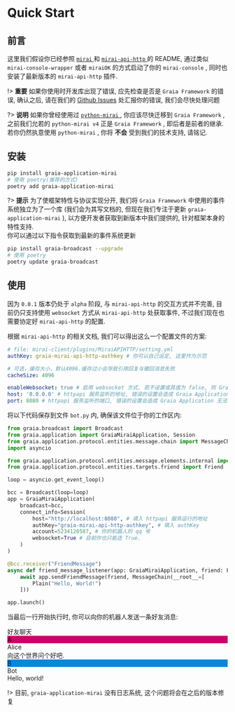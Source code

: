 # Quick Start

## 前言

这里我们假设你已经参照 [ `mirai` ](https://github.com/mamoe/mirai) 和 [ `mirai-api-http` ](https://github.com/mamoe/mirai-api-http)
的 README, 通过类似 `mirai-console-wrapper` 或者 `miraiOK` 的方式启动了你的 `mirai-console` , 同时也安装了最新版本的 `mirai-api-http` 插件.  

!> **重要** 如果你使用时开发库出现了错误, 应先检查是否是 `Graia Framework` 的错误, 
确认之后, 请在我们的 [Github Issues](https://github.com/GraiaProject/Application/issues) 处汇报你的错误, 
我们会尽快处理问题

?> **说明** 如果你曾经使用过 [ `python-mirai` ](https://github.com/NatriumLab/python-mirai), 
你应该尽快迁移到 `Graia Framework` , 之前我们允若的 `python-mirai v4` 正是 `Graia Framework` , 
即后者是前者的继承.  
若你仍然执意使用 `python-mirai` , 你将 **不会** 受到我们的技术支持, 请铭记.

## 安装

``` bash
pip install graia-application-mirai
# 使用 poetry(推荐的方式)
poetry add graia-application-mirai
```

?> **提示** 为了使框架特性与协议实现分开, 我们将 `Graia Framework` 中使用的事件系统独立为了一个库
(我们会为其写文档的, 但现在我们专注于更新 `graia-application-mirai` ), 
以方便开发者获取到新版本中我们提供的, 针对框架本身的特性支持.  
你可以通过以下指令获取到最新的事件系统更新

``` bash
pip install graia-broadcast --upgrade
# 使用 poetry
poetry update graia-broadcast
```

## 使用

因为 `0.0.1` 版本仍处于 `alpha` 阶段, 与 `mirai-api-http` 的交互方式并不完善, 
目前仍只支持使用 `websocket` 方式从 `mirai-api-http` 处获取事件, 
不过我们现在也需要协定好 `mirai-api-http` 的配置.

根据 `mirai-api-http` 的相关文档, 我们可以得出这么一个配置文件的方案:

``` yaml
# file: mirai-client/plugins/MiraiAPIHTTP/setting.yml
authKey: graia-mirai-api-http-authkey # 你可以自己设定, 这里作为示范

# 可选，缓存大小，默认4096.缓存过小会导致引用回复与撤回消息失败
cacheSize: 4096

enableWebsocket: true # 启用 websocket 方式, 若不设置或其值为 false, 则 Graia Application 无法获取事件.
host: '0.0.0.0' # httpapi 服务监听的地址, 错误的设置会造成 Graia Application 无法与其交互
port: 8080 # httpapi 服务监听的端口, 错误的设置会造成 Graia Application 无法与其交互
```

将以下代码保存到文件 `bot.py` 内, 确保该文件位于你的工作区内:

``` python
from graia.broadcast import Broadcast
from graia.application import GraiaMiraiApplication, Session
from graia.application.protocol.entities.message.chain import MessageChain
import asyncio

from graia.application.protocol.entities.message.elements.internal import Plain
from graia.application.protocol.entities.targets.friend import Friend

loop = asyncio.get_event_loop()

bcc = Broadcast(loop=loop)
app = GraiaMiraiApplication(
    broadcast=bcc,
    connect_info=Session(
        host="http://localhost:8080", # 填入 httpapi 服务运行的地址
        authKey="graia-mirai-api-http-authkey", # 填入 authKey
        account=5234120587, # 你的机器人的 qq 号
        websocket=True # 目前你也只能选 True.
    )
)

@bcc.receiver("FriendMessage")
async def friend_message_listener(app: GraiaMiraiApplication, friend: Friend):
    await app.sendFriendMessage(friend, MessageChain(__root__=[
        Plain("Hello, World!")
    ]))

app.launch()
```

当最后一行开始执行时, 你可以向你的机器人发送一条好友消息:

<div class="panel-view">
  <div class="controls">
    <div class="circle red"></div>
    <div class="circle yellow"></div>
    <div class="circle green"></div>
    <div class="title">好友聊天</div>
  </div>
  <div class="content">
    <div class="chat-message shown">
      <div class="avatar" style="background-color: rgb(204, 0, 102); ">A</div>
      <div class="nickname">Alice</div>
      <div class="message-box">向这个世界问个好吧.</div>
    </div>
    <div class="chat-message shown">
      <div class="avatar" style="background-color: rgb(11, 135, 218); ">B</div>
      <div class="nickname">Bot</div>
      <div class="message-box">Hello, world!</div>
    </div>
  </div>
</div>

!> 目前, `graia-application-mirai` 没有日志系统, 这个问题将会在之后的版本修复

